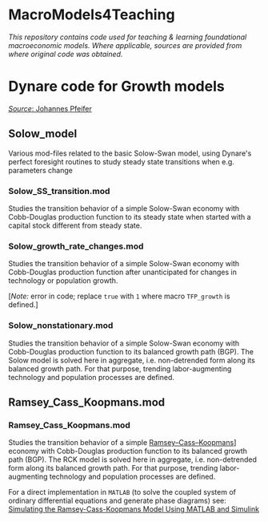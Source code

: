 # MacroModels4Teaching
 
*This repository contains code used for teaching & learning foundational macroeconomic models. Where applicable, sources are provided from where original code was obtained.*

# Dynare code for Growth models 
[*Source*: Johannes Pfeifer](https://github.com/JohannesPfeifer/DSGE_mod)

## Solow_model

Various mod-files related to the basic Solow-Swan model, using Dynare's perfect
foresight routines to study steady state transitions when e.g. parameters change

### Solow_SS_transition.mod 
Studies the transition behavior of a simple Solow-Swan economy with Cobb-Douglas 
production function to its steady state when started with a capital stock different
from steady state.

### Solow_growth_rate_changes.mod 
Studies the transition behavior of a simple Solow-Swan economy with Cobb-Douglas production 
function after unanticipated for changes in technology or population growth.

[*Note:* error in code; replace `true` with `1` where macro `TFP_growth` is defined.]

### Solow_nonstationary.mod 
Studies the transition behavior of a simple Solow-Swan economy with Cobb-Douglas production function to its balanced growth path (BGP). The Solow model is solved here in aggregate, i.e. non-detrended form along its balanced growth path. For that purpose, trending labor-augmenting technology and population processes are defined.

## Ramsey_Cass_Koopmans.mod

### Ramsey_Cass_Koopmans.mod 
Studies the transition behavior of a simple [Ramsey–Cass–Koopmans](https://en.wikipedia.org/wiki/Ramsey%E2%80%93Cass%E2%80%93Koopmans_model)] economy with Cobb-Douglas production function to its balanced growth path (BGP). The RCK model is solved here in aggregate,  i.e. non-detrended form along its balanced growth path. For that purpose, trending labor-augmenting technology and population processes are defined.

For a direct implementation in `MATLAB` (to solve the coupled system of ordinary differential equations and generate phase diagrams) see: [Simulating the Ramsey-Cass-Koopmans Model Using MATLAB and Simulink](https://www.mathworks.com/company/technical-articles/simulating-the-ramsey-cass-koopmans-model-using-matlab-and-simulink.html)

